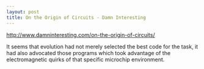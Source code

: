 ```yaml
---
layout: post
title: On the Origin of Circuits - Damn Interesting
---
```



http://www.damninteresting.com/on-the-origin-of-circuits/


It seems that evolution had not merely selected the best code for the task, it had also advocated those programs which took advantage of the electromagnetic quirks of that specific microchip environment.